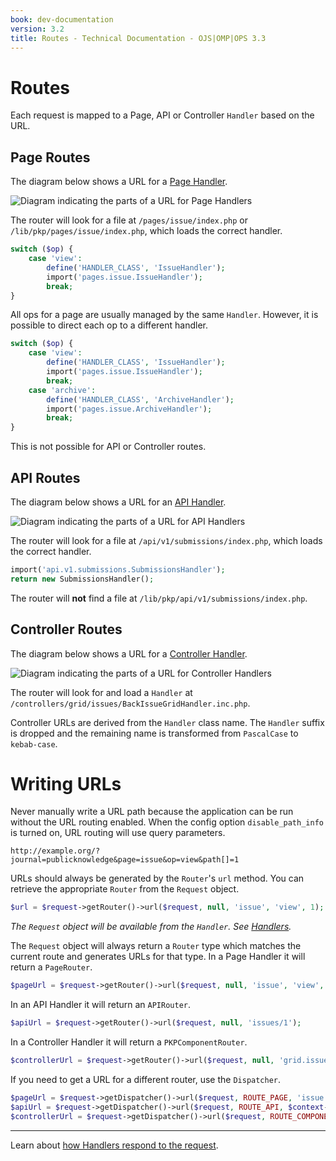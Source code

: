```yaml
---
book: dev-documentation
version: 3.2
title: Routes - Technical Documentation - OJS|OMP|OPS 3.3
---
```


# Routes

Each request is mapped to a Page, API or Controller `Handler` based on the URL.

## Page Routes

The diagram below shows a URL for a [Page Handler](architecture-handlers#page-handlers).

![Diagram indicating the parts of a URL for Page Handlers](../img/url-route-page.png)

The router will look for a file at `/pages/issue/index.php` or `/lib/pkp/pages/issue/index.php`, which loads the correct handler.

```php
switch ($op) {
    case 'view':
        define('HANDLER_CLASS', 'IssueHandler');
        import('pages.issue.IssueHandler');
        break;
}
```

All ops for a page are usually managed by the same `Handler`. However, it is possible to direct each op to a different handler.

```php
switch ($op) {
    case 'view':
        define('HANDLER_CLASS', 'IssueHandler');
        import('pages.issue.IssueHandler');
        break;
    case 'archive':
        define('HANDLER_CLASS', 'ArchiveHandler');
        import('pages.issue.ArchiveHandler');
        break;
}
```

This is not possible for API or Controller routes.

## API Routes

The diagram below shows a URL for an [API Handler](architecture-handlers#api-handlers).

![Diagram indicating the parts of a URL for API Handlers](../img/url-route-api.png)

The router will look for a file at `/api/v1/submissions/index.php`, which loads the correct handler.

```php
import('api.v1.submissions.SubmissionsHandler');
return new SubmissionsHandler();
```

The router will **not** find a file at `/lib/pkp/api/v1/submissions/index.php`.

## Controller Routes

The diagram below shows a URL for a [Controller Handler](architecture-handlers#controller-handlers).

![Diagram indicating the parts of a URL for Controller Handlers](../img/url-route-controller.png)

The router will look for and load a `Handler` at `/controllers/grid/issues/BackIssueGridHandler.inc.php`.

Controller URLs are derived from the `Handler` class name. The `Handler` suffix is dropped and the remaining name is transformed from `PascalCase` to `kebab-case`.

# Writing URLs

Never manually write a URL path because the application can be run without the URL routing enabled. When the config option `disable_path_info` is turned on, URL routing will use query parameters.

```
http://example.org/?journal=publicknowledge&page=issue&op=view&path[]=1
```

URLs should always be generated by the `Router`'s `url` method. You can retrieve the appropriate `Router` from the `Request` object.

```php
$url = $request->getRouter()->url($request, null, 'issue', 'view', 1);
```

*The `Request` object will be available from the `Handler`. See [Handlers](./architecture-handlers).*

The `Request` object will always return a `Router` type which matches the current route and generates URLs for that type. In a Page Handler it will return a `PageRouter`.

```php
$pageUrl = $request->getRouter()->url($request, null, 'issue', 'view', 1);
```

In an API Handler it will return an `APIRouter`.

```php
$apiUrl = $request->getRouter()->url($request, null, 'issues/1');
```

In a Controller Handler it will return a `PKPComponentRouter`.

```php
$controllerUrl = $request->getRouter()->url($request, null, 'grid.issues.IssueGridHandler', 'editIssue', [1]);
```

If you need to get a URL for a different router, use the `Dispatcher`.

```php
$pageUrl = $request->getDispatcher()->url($request, ROUTE_PAGE, 'issue', 'view', 1);
$apiUrl = $request->getDispatcher()->url($request, ROUTE_API, $context->getPath(), 'issues/1');
$controllerUrl = $request->getDispatcher()->url($request, ROUTE_COMPONENT, null, 'grid.issues.IssueGridHandler', 'editIssue', [1]);
```

---

Learn about [how Handlers respond to the request](./architecture-handlers).
